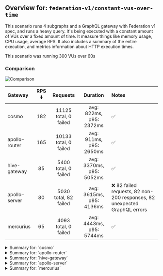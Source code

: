 ## Overview for: `federation-v1/constant-vus-over-time`


This scenario runs 4 subgraphs and a GraphQL gateway with Federation v1 spec, and runs a heavy query. It's being executed with a constant amount of VUs over a fixed amount of time. It measure things like memory usage, CPU usage, average RPS. It also includes a summary of the entire execution, and metrics information about HTTP execution times.


This scenario was running 300 VUs over 60s


### Comparison


<img src="https://imagedelivery.net/KYe9TScr4TldYHA48pczVg/15c0be62-e194-4a38-874a-65a684779000/public" alt="Comparison" />


| Gateway       | RPS ⬇️ |       Requests        |         Duration         | Notes                                                                    |
| :------------ | :----: | :-------------------: | :----------------------: | :----------------------------------------------------------------------- |
| cosmo         |  182   | 11125 total, 0 failed | avg: 822ms, p95: 2372ms  | ✅                                                                        |
| apollo-router |  165   | 10133 total, 0 failed | avg: 911ms, p95: 2650ms  | ✅                                                                        |
| hive-gateway  |   85   | 5400 total, 0 failed  | avg: 3370ms, p95: 5052ms | ✅                                                                        |
| apollo-server |   80   | 5030 total, 82 failed | avg: 3615ms, p95: 4136ms | ❌ 82 failed requests, 82 non-200 responses, 82 unexpected GraphQL errors |
| mercurius     |   65   | 4093 total, 0 failed  | avg: 4443ms, p95: 5744ms | ✅                                                                        |



<details>
  <summary>Summary for: `cosmo`</summary>

  **K6 Output**




```
     ✓ response code was 200
     ✓ no graphql errors
     ✓ valid response structure

     █ setup

     checks.........................: 100.00% ✓ 33315      ✗ 0    
     data_received..................: 976 MB  16 MB/s
     data_sent......................: 13 MB   217 kB/s
     http_req_blocked...............: avg=1.1ms    min=1.32µs  med=3.19µs   max=2.12s p(90)=4.92µs   p(95)=9.92µs 
     http_req_connecting............: avg=710.4µs  min=0s      med=0s       max=2.12s p(90)=0s       p(95)=0s     
     http_req_duration..............: avg=821.73ms min=3.81ms  med=622.93ms max=5.55s p(90)=1.85s    p(95)=2.37s  
       { expected_response:true }...: avg=821.73ms min=3.81ms  med=622.93ms max=5.55s p(90)=1.85s    p(95)=2.37s  
     http_req_failed................: 0.00%   ✓ 0          ✗ 11125
     http_req_receiving.............: avg=324.05ms min=32.05µs med=86.82µs  max=5.12s p(90)=1.3s     p(95)=1.86s  
     http_req_sending...............: avg=16.18ms  min=8.17µs  med=14.75µs  max=2.62s p(90)=130.23µs p(95)=15.65ms
     http_req_tls_handshaking.......: avg=0s       min=0s      med=0s       max=0s    p(90)=0s       p(95)=0s     
     http_req_waiting...............: avg=481.49ms min=3.72ms  med=460.86ms max=2.09s p(90)=863.42ms p(95)=1.01s  
     http_reqs......................: 11125   182.398669/s
     iteration_duration.............: avg=1.61s    min=20.4ms  med=1.27s    max=10.1s p(90)=3.41s    p(95)=4.12s  
     iterations.....................: 11105   182.070762/s
     vus............................: 12      min=12       max=300
     vus_max........................: 300     min=300      max=300
```


**Performance Overview**


<img src="https://imagedelivery.net/KYe9TScr4TldYHA48pczVg/45bb8bab-1cae-4744-8f09-097713391400/public" alt="Performance Overview" />


**Subgraphs Overview**


<img src="https://imagedelivery.net/KYe9TScr4TldYHA48pczVg/9de3b339-63d7-43a9-dc31-4afbc3194f00/public" alt="Subgraphs Overview" />


**HTTP Overview**


<img src="https://imagedelivery.net/KYe9TScr4TldYHA48pczVg/d4417aed-1fa4-489f-d2a3-77c72545a900/public" alt="HTTP Overview" />


  </details>

<details>
  <summary>Summary for: `apollo-router`</summary>

  **K6 Output**




```
     ✓ response code was 200
     ✓ no graphql errors
     ✓ valid response structure

     █ setup

     checks.........................: 100.00% ✓ 30339      ✗ 0    
     data_received..................: 889 MB  15 MB/s
     data_sent......................: 12 MB   196 kB/s
     http_req_blocked...............: avg=1.57ms   min=1.72µs  med=3.61µs   max=1.36s  p(90)=5.71µs   p(95)=11.15µs
     http_req_connecting............: avg=1.44ms   min=0s      med=0s       max=1.36s  p(90)=0s       p(95)=0s     
     http_req_duration..............: avg=911.21ms min=8.34ms  med=635.97ms max=5.82s  p(90)=2.17s    p(95)=2.65s  
       { expected_response:true }...: avg=911.21ms min=8.34ms  med=635.97ms max=5.82s  p(90)=2.17s    p(95)=2.65s  
     http_req_failed................: 0.00%   ✓ 0          ✗ 10133
     http_req_receiving.............: avg=434.46ms min=32.57µs med=99.6µs   max=5.53s  p(90)=1.67s    p(95)=2.13s  
     http_req_sending...............: avg=19.32ms  min=8.07µs  med=16.01µs  max=3.43s  p(90)=118.88µs p(95)=1.29ms 
     http_req_tls_handshaking.......: avg=0s       min=0s      med=0s       max=0s     p(90)=0s       p(95)=0s     
     http_req_waiting...............: avg=457.42ms min=8.26ms  med=386.44ms max=2.4s   p(90)=887.3ms  p(95)=1.11s  
     http_reqs......................: 10133   165.498373/s
     iteration_duration.............: avg=1.77s    min=21.83ms med=1.4s     max=10.92s p(90)=3.98s    p(95)=4.93s  
     iterations.....................: 10113   165.171721/s
     vus............................: 93      min=93       max=300
     vus_max........................: 300     min=300      max=300
```


**Performance Overview**


<img src="https://imagedelivery.net/KYe9TScr4TldYHA48pczVg/342b36b6-590b-46ff-bfe6-3663d0bfb900/public" alt="Performance Overview" />


**Subgraphs Overview**


<img src="https://imagedelivery.net/KYe9TScr4TldYHA48pczVg/042c8fae-e6da-4d23-efa5-d7eca1266600/public" alt="Subgraphs Overview" />


**HTTP Overview**


<img src="https://imagedelivery.net/KYe9TScr4TldYHA48pczVg/95a79ea7-7035-40e5-2d77-6cc6a12d5c00/public" alt="HTTP Overview" />


  </details>

<details>
  <summary>Summary for: `hive-gateway`</summary>

  **K6 Output**




```
     ✓ response code was 200
     ✓ no graphql errors
     ✓ valid response structure

     █ setup

     checks.........................: 100.00% ✓ 16140     ✗ 0    
     data_received..................: 474 MB  7.5 MB/s
     data_sent......................: 6.4 MB  102 kB/s
     http_req_blocked...............: avg=439.95µs min=1.36µs  med=3.77µs  max=44.16ms  p(90)=5.96µs  p(95)=803.54µs
     http_req_connecting............: avg=404.52µs min=0s      med=0s      max=26.07ms  p(90)=0s      p(95)=529.02µs
     http_req_duration..............: avg=3.36s    min=12.18ms med=2.86s   max=34.7s    p(90)=3.73s   p(95)=5.05s   
       { expected_response:true }...: avg=3.36s    min=12.18ms med=2.86s   max=34.7s    p(90)=3.73s   p(95)=5.05s   
     http_req_failed................: 0.00%   ✓ 0         ✗ 5400 
     http_req_receiving.............: avg=3.17ms   min=40.47µs med=92.65µs max=339.4ms  p(90)=2.15ms  p(95)=9.65ms  
     http_req_sending...............: avg=467.75µs min=7.84µs  med=20µs    max=107.55ms p(90)=51.88µs p(95)=556.33µs
     http_req_tls_handshaking.......: avg=0s       min=0s      med=0s      max=0s       p(90)=0s      p(95)=0s      
     http_req_waiting...............: avg=3.36s    min=12.08ms med=2.85s   max=34.7s    p(90)=3.73s   p(95)=5.05s   
     http_reqs......................: 5400    85.802717/s
     iteration_duration.............: avg=3.42s    min=94.92ms med=2.91s   max=34.72s   p(90)=3.81s   p(95)=5.13s   
     iterations.....................: 5380    85.484929/s
     vus............................: 167     min=167     max=300
     vus_max........................: 300     min=300     max=300
```


**Performance Overview**


<img src="https://imagedelivery.net/KYe9TScr4TldYHA48pczVg/c9781b17-19b9-4ab4-c614-fefb8c3e1e00/public" alt="Performance Overview" />


**Subgraphs Overview**


<img src="https://imagedelivery.net/KYe9TScr4TldYHA48pczVg/38089cc9-8076-4679-cf78-46c86d1dc100/public" alt="Subgraphs Overview" />


**HTTP Overview**


<img src="https://imagedelivery.net/KYe9TScr4TldYHA48pczVg/5913c218-e96d-4ffe-4546-3e6b9f008900/public" alt="HTTP Overview" />


  </details>

<details>
  <summary>Summary for: `apollo-server`</summary>

  **K6 Output**




```
     ✗ response code was 200
      ↳  98% — ✓ 4928 / ✗ 82
     ✗ no graphql errors
      ↳  98% — ✓ 4928 / ✗ 82
     ✓ valid response structure

     █ setup

     checks.........................: 98.90% ✓ 14784     ✗ 164  
     data_received..................: 435 MB 6.9 MB/s
     data_sent......................: 6.0 MB 95 kB/s
     http_req_blocked...............: avg=309.13µs min=1.39µs   med=3.01µs   max=29.36ms p(90)=5.26µs  p(95)=229.43µs
     http_req_connecting............: avg=296.19µs min=0s       med=0s       max=23.55ms p(90)=0s      p(95)=187.32µs
     http_req_duration..............: avg=3.61s    min=13.67ms  med=2.01s    max=1m0s    p(90)=2.67s   p(95)=4.13s   
       { expected_response:true }...: avg=2.68s    min=13.67ms  med=1.99s    max=59.68s  p(90)=2.62s   p(95)=2.89s   
     http_req_failed................: 1.63%  ✓ 82        ✗ 4948 
     http_req_receiving.............: avg=219.79µs min=0s       med=106.25µs max=60.93ms p(90)=173.6µs p(95)=217.45µs
     http_req_sending...............: avg=70.18µs  min=8.24µs   med=15.16µs  max=22.77ms p(90)=34.8µs  p(95)=114.22µs
     http_req_tls_handshaking.......: avg=0s       min=0s       med=0s       max=0s      p(90)=0s      p(95)=0s      
     http_req_waiting...............: avg=3.61s    min=13.55ms  med=2.01s    max=1m0s    p(90)=2.67s   p(95)=4.13s   
     http_reqs......................: 5030   80.324176/s
     iteration_duration.............: avg=3.64s    min=206.36ms med=2.03s    max=1m0s    p(90)=2.69s   p(95)=4.25s   
     iterations.....................: 5010   80.004795/s
     vus............................: 95     min=95      max=300
     vus_max........................: 300    min=300     max=300
```


**Performance Overview**


<img src="https://imagedelivery.net/KYe9TScr4TldYHA48pczVg/d07b7e55-d01d-4310-e258-37f7c8595b00/public" alt="Performance Overview" />


**Subgraphs Overview**


<img src="https://imagedelivery.net/KYe9TScr4TldYHA48pczVg/cc45956d-3204-4bf7-548e-6c79b7f99f00/public" alt="Subgraphs Overview" />


**HTTP Overview**


<img src="https://imagedelivery.net/KYe9TScr4TldYHA48pczVg/b9821dd1-ed1b-4e2e-825d-590809689e00/public" alt="HTTP Overview" />


  </details>

<details>
  <summary>Summary for: `mercurius`</summary>

  **K6 Output**




```
     ✓ response code was 200
     ✓ no graphql errors
     ✓ valid response structure

     █ setup

     checks.........................: 100.00% ✓ 12219     ✗ 0    
     data_received..................: 359 MB  5.8 MB/s
     data_sent......................: 4.9 MB  78 kB/s
     http_req_blocked...............: avg=1.11ms   min=1.88µs   med=4.92µs   max=63.89ms  p(90)=7.39µs   p(95)=6.93ms  
     http_req_connecting............: avg=1.08ms   min=0s       med=0s       max=63.83ms  p(90)=0s       p(95)=6.87ms  
     http_req_duration..............: avg=4.44s    min=14.37ms  med=4.34s    max=10.06s   p(90)=5.54s    p(95)=5.74s   
       { expected_response:true }...: avg=4.44s    min=14.37ms  med=4.34s    max=10.06s   p(90)=5.54s    p(95)=5.74s   
     http_req_failed................: 0.00%   ✓ 0         ✗ 4093 
     http_req_receiving.............: avg=7.46ms   min=41.9µs   med=119.96µs max=870.16ms p(90)=183.27µs p(95)=266.33µs
     http_req_sending...............: avg=798.62µs min=10.44µs  med=28.58µs  max=37.67ms  p(90)=52.31µs  p(95)=2.17ms  
     http_req_tls_handshaking.......: avg=0s       min=0s       med=0s       max=0s       p(90)=0s       p(95)=0s      
     http_req_waiting...............: avg=4.43s    min=14.25ms  med=4.34s    max=10.04s   p(90)=5.54s    p(95)=5.73s   
     http_reqs......................: 4093    65.83976/s
     iteration_duration.............: avg=4.48s    min=199.57ms med=4.35s    max=10.08s   p(90)=5.55s    p(95)=5.75s   
     iterations.....................: 4073    65.518041/s
     vus............................: 57      min=57      max=300
     vus_max........................: 300     min=300     max=300
```


**Performance Overview**


<img src="https://imagedelivery.net/KYe9TScr4TldYHA48pczVg/a7283e3c-2729-4b68-ccef-feaa739be700/public" alt="Performance Overview" />


**Subgraphs Overview**


<img src="https://imagedelivery.net/KYe9TScr4TldYHA48pczVg/8b4a6b9c-15d0-4030-4a8c-548eaf737d00/public" alt="Subgraphs Overview" />


**HTTP Overview**


<img src="https://imagedelivery.net/KYe9TScr4TldYHA48pczVg/b9b19dad-6af7-4d69-fc86-b60d1accfc00/public" alt="HTTP Overview" />


  </details>